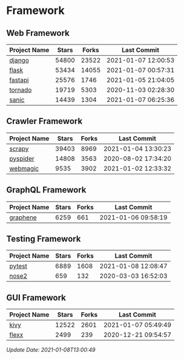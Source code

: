 # Framework

## Web Framework
| Project Name | Stars | Forks | Last Commit |
| ------------ | ----- | ----- | ----------- |
| [django](https://github.com/django/django) | 54800 | 23522 | 2021-01-07 12:00:53 |
| [flask](https://github.com/pallets/flask) | 53434 | 14055 | 2021-01-07 00:57:31 |
| [fastapi](https://github.com/tiangolo/fastapi) | 25576 | 1746 | 2021-01-05 21:04:05 |
| [tornado](https://github.com/tornadoweb/tornado) | 19719 | 5303 | 2020-11-03 02:28:30 |
| [sanic](https://github.com/sanic-org/sanic) | 14439 | 1304 | 2021-01-07 06:25:36 |

## Crawler Framework
| Project Name | Stars | Forks | Last Commit |
| ------------ | ----- | ----- | ----------- |
| [scrapy](https://github.com/scrapy/scrapy) | 39403 | 8969 | 2021-01-04 13:30:23 |
| [pyspider](https://github.com/binux/pyspider) | 14808 | 3563 | 2020-08-02 17:34:20 |
| [webmagic](https://github.com/code4craft/webmagic) | 9535 | 3902 | 2021-01-02 12:33:32 |

## GraphQL Framework
| Project Name | Stars | Forks | Last Commit |
| ------------ | ----- | ----- | ----------- |
| [graphene](https://github.com/graphql-python/graphene) | 6259 | 661 | 2021-01-06 09:58:19 |

## Testing Framework
| Project Name | Stars | Forks | Last Commit |
| ------------ | ----- | ----- | ----------- |
| [pytest](https://github.com/pytest-dev/pytest) | 6889 | 1608 | 2021-01-08 12:08:47 |
| [nose2](https://github.com/nose-devs/nose2) | 659 | 132 | 2020-03-03 16:52:03 |

## GUI Framework
| Project Name | Stars | Forks | Last Commit |
| ------------ | ----- | ----- | ----------- |
| [kivy](https://github.com/kivy/kivy) | 12522 | 2601 | 2021-01-07 05:49:49 |
| [flexx](https://github.com/flexxui/flexx) | 2499 | 239 | 2020-12-21 09:54:57 |

*Update Date: 2021-01-08T13:00:49*